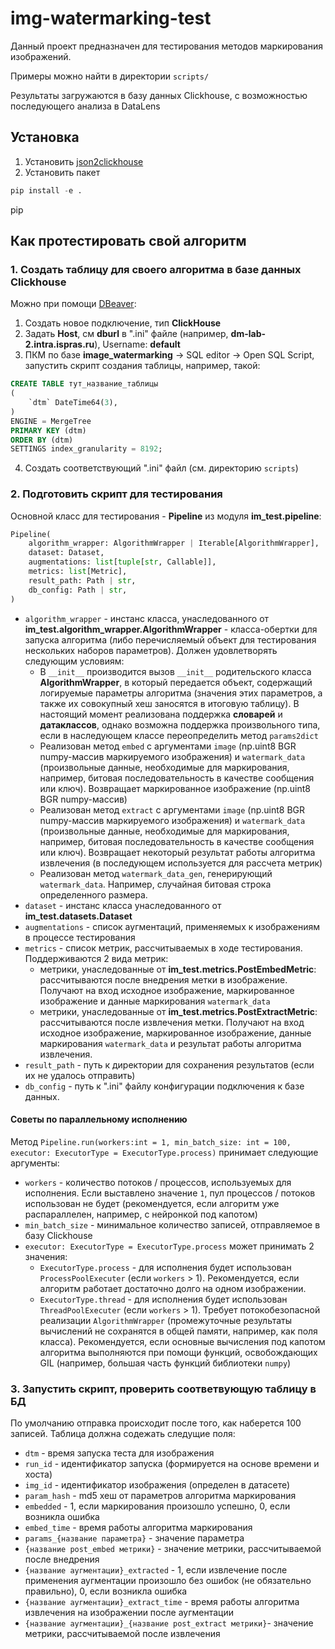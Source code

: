 # img-watermarking-test

Данный проект предназначен для тестирования методов маркирования изображений.

Примеры можно найти в директории `scripts/`

Результаты загружаются в базу данных Clickhouse, с возможностью последующего анализа в DataLens

## Установка

1. Установить [json2clickhouse](https://gitlab.ispras.ru/discopal/jsons2clickhouse)
2. Установить пакет

```python
pip install -e .
```

pip

## Как протестировать свой алгоритм

### 1. Создать таблицу для своего алгоритма в базе данных Clickhouse

Можно при помощи [DBeaver](https://dbeaver.io/):

1. Создать новое подключение, тип **ClickHouse**
2. Задать **Host**, см **dburl** в ".ini" файле (например, **dm-lab-2.intra.ispras.ru**), Username: **default**
3. ПКМ по базе **image_watermarking** -> SQL editor -> Open SQL Script, запустить скрипт создания таблицы, например, такой:

```sql
CREATE TABLE тут_название_таблицы
(
    `dtm` DateTime64(3),
)
ENGINE = MergeTree
PRIMARY KEY (dtm)
ORDER BY (dtm)
SETTINGS index_granularity = 8192;
```

4. Создать соответствующий ".ini" файл (см. директорию `scripts`)

### 2. Подготовить скрипт для тестирования

Основной класс для тестирования - **Pipeline** из модуля **im_test.pipeline**:

```python
Pipeline(
    algorithm_wrapper: AlgorithmWrapper | Iterable[AlgorithmWrapper],
    dataset: Dataset,
    augmentations: list[tuple[str, Callable]],
    metrics: list[Metric],
    result_path: Path | str,
    db_config: Path | str,
)
```

-   `algorithm_wrapper` - инстанс класса, унаследованного от **im_test.algorithm_wrapper.AlgorithmWrapper** - класса-обертки для запуска алгоритма (либо перечисляемый объект для тестирования нескольких наборов параметров). Должен удовлетворять следующим условиям:
    -   В `__init__` производится вызов `__init__` родительского класса **AlgorithmWrapper**, в который передается объект, содержащий логируемые параметры алгоритма (значения этих параметров, а также их совокупный хеш заносятся в итоговую таблицу). В настоящий момент реализована поддержка **словарей** и **датаклассов**, однако возможна поддержка произвольного типа, если в наследующем классе переопределить метод `params2dict`
    -   Реализован метод `embed` с аргументами `image` (np.uint8 BGR numpy-массив маркируемого изображения) и `watermark_data` (произвольные данные, необходимые для маркирования, например, битовая последовательность в качестве сообщения или ключ). Возвращает маркированное изображение (np.uint8 BGR numpy-массив)
    -   Реализован метод `extract` с аргументами `image` (np.uint8 BGR numpy-массив маркируемого изображения) и `watermark_data` (произвольные данные, необходимые для маркирования, например, битовая последовательность в качестве сообщения или ключ). Возвращает некоторый результат работы алгоритма извлечения (в последующем используется для рассчета метрик)
    -   Реализован метод `watermark_data_gen`, генерирующий `watermark_data`. Например, случайная битовая строка определенного размера.
-   `dataset` - инстанс класса унаследованного от **im_test.datasets.Dataset**
-   `augmentations` - список аугментаций, применяемых к изображениям в процессе тестирования
-   `metrics` - список метрик, рассчитываемых в ходе тестирования. Поддерживаются 2 вида метрик:
    -   метрики, унаследованные от **im_test.metrics.PostEmbedMetric**: рассчитываются после внедрения метки в изображение. Получают на вход исходное изображение, маркированное изображение и данные маркирования `watermark_data`
    -   метрики, унаследованные от **im_test.metrics.PostExtractMetric**: рассчитываются после извлечения метки. Получают на вход исходное изображение, маркированное изображение, данные маркирования `watermark_data` и результат работы алгоритма извлечения.
-   `result_path` - путь к директории для сохранения результатов (если их не удалось отправить)
-   `db_config` - путь к ".ini" файлу конфигурации подключения к базе данных.

#### Советы по параллельному исполнению
Метод `Pipeline.run(workers:int = 1, min_batch_size: int = 100, executor: ExecutorType = ExecutorType.process)` принимает следующие аргументы:
* `workers` - количество потоков / процессов, используемых для исполнения. Если выставлено значение `1`, пул процессов / потоков использован не будет (рекомендуется, если алгоритм уже распараллелен, например, с нейронкой под капотом)
* `min_batch_size` - минимальное количество записей, отправляемое в базу Clickhouse
* `executor: ExecutorType = ExecutorType.process` может принимать 2 значения:
  * `ExecutorType.process` - для исполнения будет использован `ProcessPoolExecuter` (если `workers` > 1). Рекомендуется, если алгоритм работает достаточно долго на одном изображении.
  * `ExecutorType.thread` - для исполнения будет использован `ThreadPoolExecuter` (если `workers` > 1). Требует потокобезопасной реализации `AlgorithmWrapper` (промежуточные результаты вычислений не сохранятся в общей памяти, например, как поля класса). Рекомендуется, если основные вычисления под капотом алгоритма выполняются при помощи функций, освобождающих GIL (например, большая часть функций библиотеки `numpy`)

### 3. Запустить скрипт, проверить соответвующую таблицу в БД

По умолчанию отправка происходит после того, как наберется 100 записей. Таблица должна содежать следущие поля:

-   `dtm` - время запуска теста для изображения
-   `run_id` - идентификатор запуска (формируется на основе времени и хоста)
-   `img_id` - идентификатор изображения (определен в датасете)
-   `param_hash` - md5 хеш от параметров алгоритма маркирования
-   `embedded` - 1, если маркирования произошло успешно, 0, если возникла ошибка
-   `embed_time` - время работы алгоритма маркирования
-   `params_{название параметра}` - значение параметра
-   `{название post_embed метрики}` - значение метрики, рассчитываемой после внедрения
-   `{название аугментации}_extracted` - 1, если извлечение после применения аугментации произошло без ошибок (не обязательно правильно), 0, если возникла ошибка
-   `{название аугментации}_extract_time` - время работы алгоритма извлечения на изображении после аугментации
-   `{название аугментации}_{название post_extract метрики}`- значение метрики, рассчитываемой после извлечения
